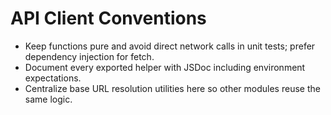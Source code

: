 # API Client Conventions
- Keep functions pure and avoid direct network calls in unit tests; prefer dependency injection for fetch.
- Document every exported helper with JSDoc including environment expectations.
- Centralize base URL resolution utilities here so other modules reuse the same logic.

